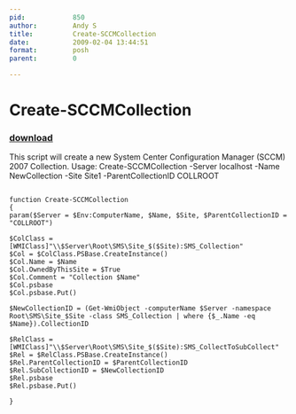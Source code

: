 ```yaml
---
pid:            850
author:         Andy S
title:          Create-SCCMCollection
date:           2009-02-04 13:44:51
format:         posh
parent:         0

---
```


# Create-SCCMCollection

### [download](//scripts/850.ps1)

This script will create a new System Center Configuration Manager (SCCM) 2007 Collection.
Usage:
Create-SCCMCollection -Server localhost -Name NewCollection -Site Site1 -ParentCollectionID COLLROOT

```posh

function Create-SCCMCollection
{
param($Server = $Env:ComputerName, $Name, $Site, $ParentCollectionID = "COLLROOT")

$ColClass = [WMIClass]"\\$Server\Root\SMS\Site_$($Site):SMS_Collection"
$Col = $ColClass.PSBase.CreateInstance()
$Col.Name = $Name
$Col.OwnedByThisSite = $True
$Col.Comment = "Collection $Name"
$Col.psbase
$Col.psbase.Put()

$NewCollectionID = (Get-WmiObject -computerName $Server -namespace Root\SMS\Site_$Site -class SMS_Collection | where {$_.Name -eq $Name}).CollectionID
				
$RelClass = [WMIClass]"\\$Server\Root\SMS\Site_$($Site):SMS_CollectToSubCollect"
$Rel = $RelClass.PSBase.CreateInstance()
$Rel.ParentCollectionID = $ParentCollectionID
$Rel.SubCollectionID = $NewCollectionID
$Rel.psbase
$Rel.psbase.Put()

}

```
